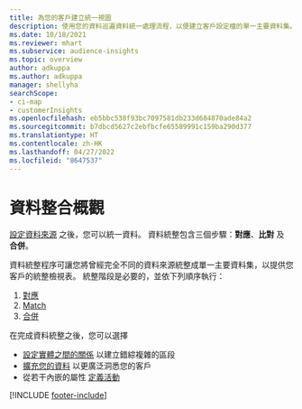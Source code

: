 ```yaml
---
title: 為您的客戶建立統一視圖
description: 使用您的資料巡遍資料統一處理流程，以便建立客戶設定檔的單一主要資料集。
ms.date: 10/18/2021
ms.reviewer: mhart
ms.subservice: audience-insights
ms.topic: overview
author: adkuppa
ms.author: adkuppa
manager: shellyha
searchScope:
- ci-map
- customerInsights
ms.openlocfilehash: eb5bbc538f93bc7097581db233d684870ade84a2
ms.sourcegitcommit: b7dbcd5627c2ebfbcfe65589991c159ba290d377
ms.translationtype: HT
ms.contentlocale: zh-HK
ms.lasthandoff: 04/27/2022
ms.locfileid: "8647537"
---
```

# <a name="data-unification-overview"></a>資料整合概觀

[設定資料來源](data-sources.md) 之後，您可以統一資料。 資料統整包含三個步驟：**對應**、**比對** 及 **合併**。

資料統整程序可讓您將曾經完全不同的資料來源統整成單一主要資料集，以提供您客戶的統整檢視表。 統整階段是必要的，並依下列順序執行：

1. [對應](map-entities.md)
2. [Match](match-entities.md)
3. [合併](merge-entities.md)

在完成資料統整之後，您可以選擇

- [設定實體之間的關係](relationships.md) 以建立錯綜複雜的區段
- [擴充您的資料](enrichment-hub.md) 以更廣泛洞悉您的客戶
- 從若干內嵌的屬性 [定義活動](activities.md)


[!INCLUDE [footer-include](includes/footer-banner.md)]